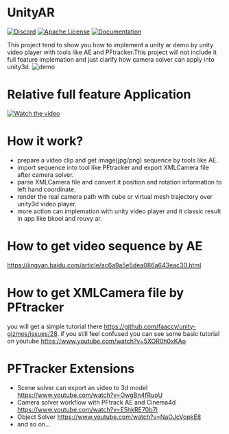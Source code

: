# UnityAR
[![Discord](https://img.shields.io/discord/1088018734616150057?style=for-the-badge)](https://discord.gg/JKZJfEpT7b)
[![Apache License](https://img.shields.io/crates/l/rustc-serialize?style=for-the-badge)](https://github.com/faaccy/unity-ar/main/LICENSE)
[![Documentation](https://img.shields.io/badge/Documentation-github-brightgreen.svg?style=for-the-badge)](https://github.com/faaccy/unity-ar/main/README.md)

  This project tend to show you how to implement a unity ar demo by unity video player with tools like AE and PFtracker.This project will not include it full feature implemation and just clarify how camera solver can apply into
unity3d.
![demo](https://github.com/faaccy/unity-ar/blob/main/UnityARDemo/Assets/Resources/20230418163554.jpg)
# Relative full feature Application
[![Watch the video](https://img.youtube.com/vi/UR9HQHXQulk/hqdefault.jpg)](https://www.youtube.com/watch?v=UR9HQHXQulk)



# How it work?
- prepare a video clip and get image(jpg/png) sequence by tools like AE.
- import sequence into tool like PFtracker and export XMLCamera file after camera solver.
- parse XMLCamera file and convert it position and rotation information to left hand coordinate.
- render the real camera path with cube or virtual mesh trajectory over unity3d video player.
- more action can implemation with unity video player and it classic result in app like bkool and rouvy ar.

# How to get video sequence by AE
https://jingyan.baidu.com/article/ac6a9a5e5dea086a643eac30.html

# How to get XMLCamera file by PFtracker
you will get a simple tutorial there https://github.com/faaccy/unity-gizmos/issues/28.
if you still feel confused you can see some basic tutorial on youtube https://www.youtube.com/watch?v=5XOR0h0xKAo

# PFTracker Extensions
- Scene solver can export an video to 3d model https://www.youtube.com/watch?v=OwgBn4fRuoU
- Camera solver workflow with PFtrack AE and Cinema4d https://www.youtube.com/watch?v=E5hkRE70b7I
- Object Solver https://www.youtube.com/watch?v=NaOJcVopkE8
- and so on...
